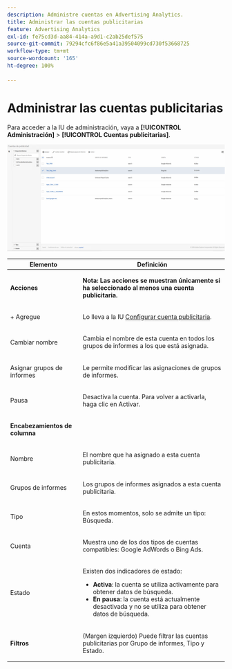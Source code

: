```yaml
---
description: Administre cuentas en Advertising Analytics.
title: Administrar las cuentas publicitarias
feature: Advertising Analytics
exl-id: fe75cd3d-aa84-414a-a9d1-c2ab25def575
source-git-commit: 79294cfc6f86e5a41a39504099cd730f53668725
workflow-type: tm+mt
source-wordcount: '165'
ht-degree: 100%

---
```


# Administrar las cuentas publicitarias

Para acceder a la IU de administración, vaya a **[!UICONTROL Administración]** > **[!UICONTROL Cuentas publicitarias]**.

![](assets/manage_ad_accounts.png)

<table id="table_BE318026CF024E94A885EED86AA7077F"> 
 <thead> 
  <tr> 
   <th colname="col1" class="entry"> Elemento </th> 
   <th colname="col2" class="entry"> Definición </th> 
  </tr>
 </thead>
 <tbody> 
  <tr> 
   <td colname="col1"> <p><b>Acciones</b> </p> </td> 
   <td colname="col2"> <p><b>Nota: Las acciones se muestran únicamente si ha seleccionado al menos una cuenta publicitaria. </b> </p> </td> 
  </tr> 
  <tr> 
   <td colname="col1"> <p>+ Agregue </p> </td> 
   <td colname="col2"> <p>Lo lleva a la IU <a href="/help/integrate/c-advertising-analytics/c-adanalytics-workflow/aa-create-ad-account.md"  >Configurar cuenta publicitaria</a>. </p> </td> 
  </tr> 
  <tr> 
   <td colname="col1"> <p>Cambiar nombre </p> </td> 
   <td colname="col2"> <p>Cambia el nombre de esta cuenta en todos los grupos de informes a los que está asignada. </p> </td> 
  </tr> 
  <tr> 
   <td colname="col1"> <p>Asignar grupos de informes </p> </td> 
   <td colname="col2"> <p>Le permite modificar las asignaciones de grupos de informes. </p> </td> 
  </tr> 
  <tr> 
   <td colname="col1"> <p>Pausa </p> </td> 
   <td colname="col2"> <p>Desactiva la cuenta. Para volver a activarla, haga clic en <span class="uicontrol">Activar</span>. </p> </td> 
  </tr> 
  <tr> 
   <td colname="col1"> <p><b>Encabezamientos de columna</b> </p> </td> 
   <td colname="col2"> </td> 
  </tr> 
  <tr> 
   <td colname="col1"> <p>Nombre </p> </td> 
   <td colname="col2"> <p>El nombre que ha asignado a esta cuenta publicitaria. </p> </td> 
  </tr> 
  <tr> 
   <td colname="col1"> <p>Grupos de informes </p> </td> 
   <td colname="col2"> <p>Los grupos de informes asignados a esta cuenta publicitaria. </p> </td> 
  </tr> 
  <tr> 
   <td colname="col1"> <p>Tipo </p> </td> 
   <td colname="col2"> <p>En estos momentos, solo se admite un tipo: Búsqueda. </p> </td> 
  </tr> 
  <tr> 
   <td colname="col1"> <p>Cuenta </p> </td> 
   <td colname="col2"> <p>Muestra uno de los dos tipos de cuentas compatibles: Google AdWords o Bing Ads. </p> </td> 
  </tr> 
  <tr> 
   <td colname="col1"> <p>Estado </p> </td> 
   <td colname="col2"> <p>Existen dos indicadores de estado: </p> 
    <ul id="ul_376263DEF6EE44B48564D272D3CBFCBC"> 
     <li id="li_75E329B68B4D4E929E227E717C993082"><b>Activa</b>: la cuenta se utiliza activamente para obtener datos de búsqueda. </li> 
     <li id="li_5E2DF98B22D34437A2A2C93F996C1EA2"><b>En pausa</b>: la cuenta está actualmente desactivada y no se utiliza para obtener datos de búsqueda. </li> 
    </ul> </td> 
  </tr> 
  <tr> 
   <td colname="col1"> <p><b>Filtros</b> </p> </td> 
   <td colname="col2"> <p>(Margen izquierdo) Puede filtrar las cuentas publicitarias por Grupo de informes, Tipo y Estado. </p> </td> 
  </tr> 
 </tbody> 
</table>

